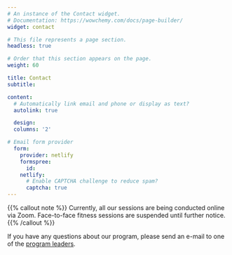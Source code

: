 ```yaml
---
# An instance of the Contact widget.
# Documentation: https://wowchemy.com/docs/page-builder/
widget: contact

# This file represents a page section.
headless: true

# Order that this section appears on the page.
weight: 60

title: Contact
subtitle:

content:
  # Automatically link email and phone or display as text?
  autolink: true

  design:
  columns: '2'

# Email form provider
  form:
    provider: netlify
    formspree:
      id:
    netlify:
      # Enable CAPTCHA challenge to reduce spam?
      captcha: true
---
```


{{% callout note %}}
Currently, all our sessions are being conducted online via Zoom. Face-to-face fitness sessions are suspended until further notice.
{{% /callout %}}

If you have any questions about our program, please send an e-mail to one of the [program leaders](#people).

